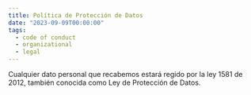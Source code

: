 ```yaml
---
title: Política de Protección de Datos
date: "2023-09-09T00:00:00"
tags:
  - code of conduct
  - organizational
  - legal
---
```


Cualquier dato personal que recabemos estará regido por la ley 1581 de 2012, también conocida como Ley de Protección de Datos.
